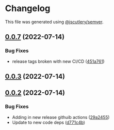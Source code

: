 # Changelog

This file was generated using [@jscutlery/semver](https://github.com/jscutlery/semver).

## [0.0.7](https://github.com/anatine/zod-plugins/compare/graphql-codegen-zod-0.0.6...graphql-codegen-zod-0.0.7) (2022-07-14)


### Bug Fixes

* release tags broken with new CI/CD ([451a761](https://github.com/anatine/zod-plugins/commit/451a7614564fa214a5a39137ac8c38beacfcf970))



## [0.0.3](https://github.com/anatine/zod-plugins/compare/graphql-codegen-zod-0.0.2...graphql-codegen-zod-0.0.3) (2022-07-14)

## [0.0.2](https://github.com/anatine/zod-plugins/compare/graphql-codegen-zod-0.0.1...graphql-codegen-zod-0.0.2) (2022-07-14)

### Bug Fixes

* Adding in new release githuib actions ([29a2455](https://github.com/anatine/zod-plugins/commit/29a2455161f7021df9f933d0d8b200a08fe31fde))
* Update to new code deps ([d771c4b](https://github.com/anatine/zod-plugins/commit/d771c4b2b026635a6704eeb1fca80dd2f2e5e8e8))
